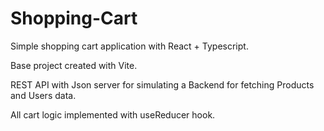 # Shopping-Cart
Simple shopping cart application with React + Typescript.

Base project created with Vite.

REST API with Json server for simulating a Backend for fetching Products and Users data.

All cart logic implemented with useReducer hook.
